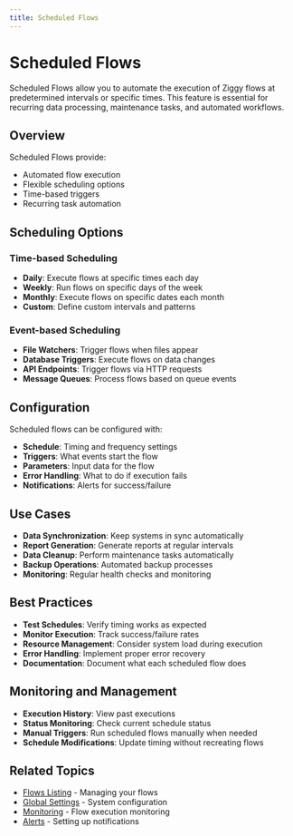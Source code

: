 ```yaml
---
title: Scheduled Flows
---
```


# Scheduled Flows

Scheduled Flows allow you to automate the execution of Ziggy flows at predetermined intervals or specific times. This feature is essential for recurring data processing, maintenance tasks, and automated workflows.

## Overview

Scheduled Flows provide:
- Automated flow execution
- Flexible scheduling options
- Time-based triggers
- Recurring task automation

## Scheduling Options

### Time-based Scheduling
- **Daily**: Execute flows at specific times each day
- **Weekly**: Run flows on specific days of the week
- **Monthly**: Execute flows on specific dates each month
- **Custom**: Define custom intervals and patterns

### Event-based Scheduling
- **File Watchers**: Trigger flows when files appear
- **Database Triggers**: Execute flows on data changes
- **API Endpoints**: Trigger flows via HTTP requests
- **Message Queues**: Process flows based on queue events

## Configuration

Scheduled flows can be configured with:
- **Schedule**: Timing and frequency settings
- **Triggers**: What events start the flow
- **Parameters**: Input data for the flow
- **Error Handling**: What to do if execution fails
- **Notifications**: Alerts for success/failure

## Use Cases

- **Data Synchronization**: Keep systems in sync automatically
- **Report Generation**: Generate reports at regular intervals
- **Data Cleanup**: Perform maintenance tasks automatically
- **Backup Operations**: Automated backup processes
- **Monitoring**: Regular health checks and monitoring

## Best Practices

- **Test Schedules**: Verify timing works as expected
- **Monitor Execution**: Track success/failure rates
- **Resource Management**: Consider system load during execution
- **Error Handling**: Implement proper error recovery
- **Documentation**: Document what each scheduled flow does

## Monitoring and Management

- **Execution History**: View past executions
- **Status Monitoring**: Check current schedule status
- **Manual Triggers**: Run scheduled flows manually when needed
- **Schedule Modifications**: Update timing without recreating flows

## Related Topics

- [Flows Listing](/user-guide/editor/Flows-listing) - Managing your flows
- [Global Settings](/user-guide/Global-Settings) - System configuration
- [Monitoring](/user-guide/Monitoring) - Flow execution monitoring
- [Alerts](/user-guide/Alerts) - Setting up notifications
